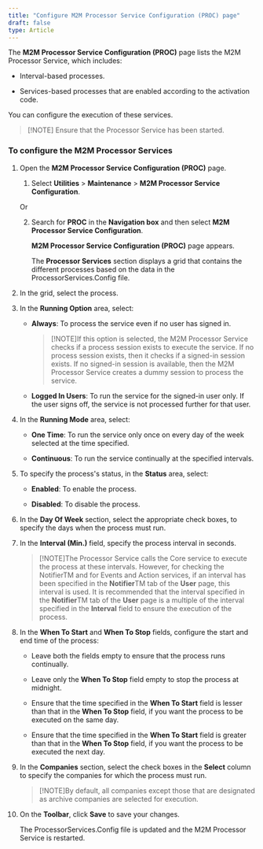 ```yaml
---
title: "Configure M2M Processor Service Configuration (PROC) page"
draft: false
type: Article
---
```


The **M2M Processor Service Configuration (PROC)** page lists the M2M Processor Service, which includes:

- Interval-based processes.

- Services-based processes that are enabled according to the activation code.

You can configure the execution of these services.

>[!NOTE] Ensure that the Processor Service has been started.

### To configure the M2M Processor Services

1. Open the **M2M Processor Service Configuration (PROC)** page.

    1. Select **Utilities** > **Maintenance** > **M2M Processor Service Configuration**.

    Or

    2. Search for **PROC** in the **Navigation box** and then select **M2M Processor Service Configuration**.

        **M2M Processor Service Configuration (PROC)** page appears.

         The **Processor Services** section displays a grid that contains the different processes based on the data in the ProcessorServices.Config file.

2. In the grid, select the process.

3. In the **Running Option** area, select:

    - **Always**: To process the service even if no user has signed in.

        >[!NOTE]If this option is selected, the M2M Processor Service checks if a process session exists to execute the service. If no process session exists, then it checks if a signed-in session exists. If no signed-in session is available, then the M2M Processor Service creates a dummy session to process the service.

    - **Logged In Users**: To run the service for the signed-in user only. If the user signs off, the service is not processed further for that user.

4. In the **Running Mode** area, select:

    - **One Time**: To run the service only once on every day of the week selected at the time specified.

    - **Continuous**: To run the service continually at the specified intervals.

5. To specify the process's status, in the **Status** area, select:

    - **Enabled**: To enable the process.

    - **Disabled**: To disable the process.

6. In the **Day Of Week** section, select the appropriate check boxes, to specify the days when the process must run.

7. In the **Interval (Min.)** field, specify the process interval in seconds.

    >[!NOTE]The Processor Service calls the Core service to execute the process at these intervals. However, for checking the NotifierTM and for Events and Action services, if an interval has been specified in the **Notifier**TM tab of the **User** page, this interval is used. It is recommended that the interval specified in the **Notifier**TM tab of the **User** page is a multiple of the interval specified in the **Interval** field to ensure the execution of the process.

8. In the **When To Start** and **When To Stop** fields, configure the start and end time of the process:

    - Leave both the fields empty to ensure that the process runs continually.

    - Leave only the **When To Stop** field empty to stop the process at midnight.

    - Ensure that the time specified in the **When To Start** field is lesser than that in the **When To Stop** field, if you want the process to be executed on the same day.

    - Ensure that the time specified in the **When To Start** field is greater than that in the **When To Stop** field, if you want the process to be executed the next day.

9. In the **Companies** section, select the check boxes in the **Select** column to specify the companies for which the process must run.

    >[!NOTE]By default, all companies except those that are designated as archive companies are selected for execution.

10. On the **Toolbar**, click **Save** to save your changes.

    The ProcessorServices.Config file is updated and the M2M Processor Service is restarted.

​